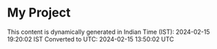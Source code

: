 # My Project

This content is dynamically generated in Indian Time (IST): 2024-02-15 19:20:02 IST
Converted to UTC: 2024-02-15 13:50:02 UTC
